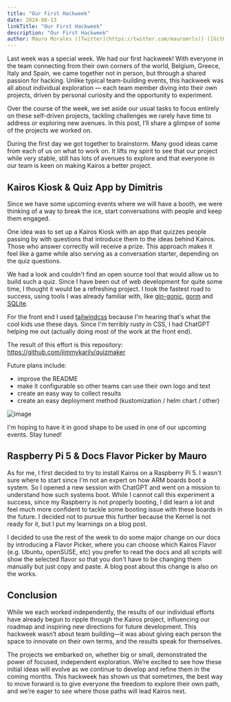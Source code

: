 ```yaml
---
title: "Our First Hackweek"
date: 2024-08-13
linkTitle: "Our First Hackweek"
description: "Our First Hackweek"
author: Mauro Morales ([Twitter](https://twitter.com/mauromrls)) ([GitHub](https://github.com/mauromorales))
---
```


Last week was a special week. We had our first hackweek! With everyone in the team connecting from their own corners of the world, Belgium, Greece, Italy and Spain, we came together not in person, but through a shared passion for hacking. Unlike typical team-building events, this hackweek was all about individual exploration — each team member diving into their own projects, driven by personal curiosity and the opportunity to experiment.

Over the course of the week, we set aside our usual tasks to focus entirely on these self-driven projects, tackling challenges we rarely have time to address or exploring new avenues. In this post, I’ll share a glimpse of some of the projects we worked on.

During the first day we got together to brainstorm. Many good ideas came from each of us on what to work on. It lifts my spirit to see that our project while very stable, still has lots of avenues to explore and that everyone in our team is keen on making Kairos a better project.

## Kairos Kiosk & Quiz App by Dimitris

Since we have some upcoming events where we will have a booth, we were thinking of a way to break the ice, start conversations with people and keep them engaged.

One idea was to set up a Kairos Kiosk with an app that quizzes people passing by with questions that introduce them to the ideas behind Kairos. Those who answer correctly will receive a prize. This approach makes it feel like a game while also serving as a conversation starter, depending on the quiz questions.

We had a look and couldn't find an open source tool that would allow us to build such a quiz. Since I have been out of web development for quite some time, I thought it would be a refreshing project. I took the fastest road to success, using tools I was already familiar with, like [gin-gonic](https://gin-gonic.com/), [gorm](https://gorm.io/) and [SQLite](https://www.sqlite.org/).

For the front end I used [tailwindcss](https://tailwindcss.com/) because I'm hearing that's what the cool kids use these days. Since I'm terribly rusty in CSS, I had ChatGPT helping me out (actually doing most of the work at the front end).

The result of this effort is this repository: https://github.com/jimmykarily/quizmaker

Future plans include:

- improve the README
- make it configurable so other teams can use their own logo and text
- create an easy way to collect results
- create an easy deployment method (kustomization / helm chart / other)

![image](https://private-user-images.githubusercontent.com/433958/357165119-cbad99c7-71b6-4454-9d41-f44f12d2aaf9.png?jwt=eyJhbGciOiJIUzI1NiIsInR5cCI6IkpXVCJ9.eyJpc3MiOiJnaXRodWIuY29tIiwiYXVkIjoicmF3LmdpdGh1YnVzZXJjb250ZW50LmNvbSIsImtleSI6ImtleTUiLCJleHAiOjE3MjM0ODg1MTMsIm5iZiI6MTcyMzQ4ODIxMywicGF0aCI6Ii80MzM5NTgvMzU3MTY1MTE5LWNiYWQ5OWM3LTcxYjYtNDQ1NC05ZDQxLWY0NGYxMmQyYWFmOS5wbmc_WC1BbXotQWxnb3JpdGhtPUFXUzQtSE1BQy1TSEEyNTYmWC1BbXotQ3JlZGVudGlhbD1BS0lBVkNPRFlMU0E1M1BRSzRaQSUyRjIwMjQwODEyJTJGdXMtZWFzdC0xJTJGczMlMkZhd3M0X3JlcXVlc3QmWC1BbXotRGF0ZT0yMDI0MDgxMlQxODQzMzNaJlgtQW16LUV4cGlyZXM9MzAwJlgtQW16LVNpZ25hdHVyZT02ZDM2NTg2YzZmNzMzMzE5YjJhZmE4ZDUyM2UzYWNjZmRjZDQ4NTA4NzhlNGE1NzQ5MmY1OGJkOTI5M2FmY2U0JlgtQW16LVNpZ25lZEhlYWRlcnM9aG9zdCZhY3Rvcl9pZD0wJmtleV9pZD0wJnJlcG9faWQ9MCJ9.lya3AQtAb1usRx63HsTTyDQrf29MUkmiKRm4Mu6kuKw)

I'm hoping to have it in good shape to be used in one of our upcoming events. Stay tuned!

## Raspberry Pi 5 & Docs Flavor Picker by Mauro

As for me, I first decided to try to install Kairos on a Raspberry Pi 5. I wasn't sure where to start since I'm not an expert on how ARM boards boot a system. So I opened a new session with ChatGPT and went on a mission to understand how such systems boot. While I cannot call this experiment a success, since my Raspberry is not properly booting, I did learn a lot and feel much more confident to tackle some booting issue with these boards in the future. I decided not to pursue this further because the Kernel is not ready for it, but I put my learnings on a blog post.

I decided to use the rest of the week to do some major change on our docs by introducing a Flavor Picker, where you can choose which Kairos Flavor (e.g. Ubuntu, openSUSE, etc) you prefer to read the docs and all scripts will show the selected flavor so that you don't have to be changing them manually but just copy and paste. A blog post about this change is also on the works.

## Conclusion

While we each worked independently, the results of our individual efforts have already begun to ripple through the Kairos project, influencing our roadmap and inspiring new directions for future development. This hackweek wasn’t about team building—it was about giving each person the space to innovate on their own terms, and the results speak for themselves.

The projects we embarked on, whether big or small, demonstrated the power of focused, independent exploration. We’re excited to see how these initial ideas will evolve as we continue to develop and refine them in the coming months. This hackweek has shown us that sometimes, the best way to move forward is to give everyone the freedom to explore their own path, and we’re eager to see where those paths will lead Kairos next.
